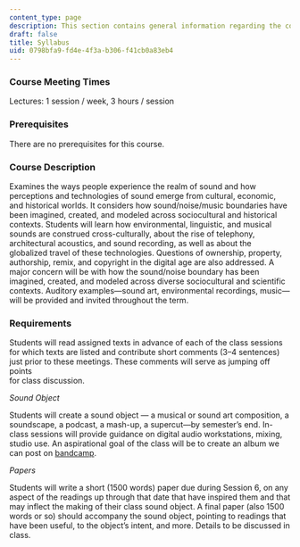 ```yaml
---
content_type: page
description: This section contains general information regarding the course.
draft: false
title: Syllabus
uid: 0798bfa9-fd4e-4f3a-b306-f41cb0a83eb4
---
```

### Course Meeting Times

Lectures: 1 session / week, 3 hours / session

### Prerequisites

There are no prerequisites for this course.

### Course Description

Examines the ways people experience the realm of sound and how perceptions and technologies of sound emerge from cultural, economic, and historical worlds. It considers how sound/noise/music boundaries have been imagined, created, and modeled across sociocultural and historical contexts. Students will learn how environmental, linguistic, and musical sounds are construed cross-culturally, about the rise of telephony, architectural acoustics, and sound recording, as well as about the globalized travel of these technologies. Questions of ownership, property, authorship, remix, and copyright in the digital age are also addressed. A major concern will be with how the sound/noise boundary has been imagined, created, and modeled across diverse sociocultural and scientific contexts. Auditory examples—sound art, environmental recordings, music—will be provided and invited throughout the term.

### Requirements

Students will read assigned texts in advance of each of the class sessions for which texts are listed and contribute short comments (3–4 sentences) just prior to these meetings. These comments will serve as jumping off points    
for class discussion.

*Sound Object*

Students will create a sound object — a musical or sound art composition, a soundscape, a podcast, a mash-up, a supercut—by semester’s end. In-class sessions will provide guidance on digital audio workstations, mixing, studio use. An aspirational goal of the class will be to create an album we can post on [bandcamp](https://bandcamp.com/).

*Papers*

Students will write a short (1500 words) paper due during Session 6, on any aspect of the readings up through that date that have inspired them and that may inflect the making of their class sound object. A final paper (also 1500 words or so) should accompany the sound object, pointing to readings that have been useful, to the object’s intent, and more. Details to be discussed in class.